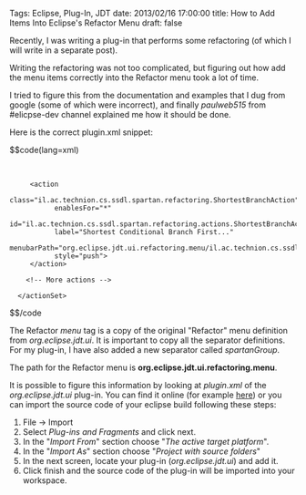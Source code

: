 Tags: Eclipse, Plug-In, JDT
date: 2013/02/16 17:00:00
title: How to Add Items Into Eclipse's Refactor Menu
draft: false

Recently, I was writing a plug-in that performs some refactoring (of which I will write in a separate post). 

Writing the refactoring was not too complicated, but figuring out how add the menu items correctly into the Refactor menu took a lot of time.

I tried to figure this from the documentation and examples that I dug from google (some of which were incorrect), and finally *paulweb515* from #elicpse-dev channel explained me how it should be done. 
 
Here is the correct plugin.xml snippet:

$$code(lang=xml)


<?xml version="1.0" encoding="UTF-8"?>
<?eclipse version="3.2"?>
<plugin>

<extension
         point="org.eclipse.ui.actionSets">
      <actionSet
            description="Spartan Refactoring Actions"
            id="il.ac.technion.cs.ssdl.spartan.refactoring.actionSet"
            label="Spartanization"
            visible="true">
 		<menu
               label="Refactor"
               path="edit"
               id="org.eclipse.jdt.ui.refactoring.menu">
            <separator name="undoRedoGroup"/>
            <separator name="reorgGroup"/>
            <separator name="codingGroup"/>
            <separator name="reorgGroup2"/>
            <separator name="typeGroup"/>
            <separator name="typeGroup2"/>
            <separator name="codingGroup2"/>
            <separator name="typeGroup3"/>
            <separator name="spartanGroup"/>
            <separator name="scriptGroup"/>
		</menu>
	  	<menu
               id="il.ac.technion.cs.ssdl.spartan.refactoring.menu"
               label="Spartanization"
               path="org.eclipse.jdt.ui.refactoring.menu/spartanGroup">
            <separator name="group" />    
		</menu>

         <action
               class="il.ac.technion.cs.ssdl.spartan.refactoring.ShortestBranchAction"
               enablesFor="*"
               id="il.ac.technion.cs.ssdl.spartan.refactoring.actions.ShortestBranchAction"
               label="Shortest Conditional Branch First..."  
               menubarPath="org.eclipse.jdt.ui.refactoring.menu/il.ac.technion.cs.ssdl.spartan.refactoring.menu/group"
               style="push">
         </action>        
		 
		<!-- More actions -->
      
	  </actionSet>
   </extension>
</plugin>

$$/code

The Refactor *menu* tag is a copy of the original "Refactor" menu definition from *org.eclipse.jdt.ui*. It is important to copy all the separator definitions. For my plug-in, I have also added a new separator called *spartanGroup*.

The path for the Refactor menu is **org.eclipse.jdt.ui.refactoring.menu**.

It is possible to figure this information by looking at *plugin.xml* of the *org.eclipse.jdt.ui* plug-in. You can find it online (for example [here](http://grepcode.com/file_/repository.grepcode.com/java/eclipse.org/3.6.1/org.eclipse.jdt/ui/3.6.1/plugin.xml/?v=source)) or you can import the source code of your eclipse build following these steps:

1. File -> Import
2. Select *Plug-ins and Fragments* and click next.
3. In the "*Import From*" section choose "*The active target platform*". 
4. In the "*Import As*" section choose "*Project with source folders*"
5. In the next screen, locate your plug-in (*org.eclipse.jdt.ui*) and add it.
6. Click finish and the source code of the plug-in will be imported into your workspace.



